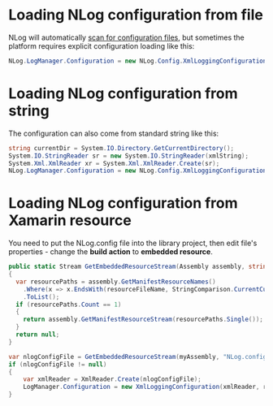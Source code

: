 # Loading NLog configuration from file
NLog will automatically [scan for configuration files](Configuration-file#configuration-file-locations), but sometimes the platform requires explicit configuration loading like this:

```c#
NLog.LogManager.Configuration = new NLog.Config.XmlLoggingConfiguration("nlog.config");
```

# Loading NLog configuration from string
The configuration can also come from standard string like this:

```c#
string currentDir = System.IO.Directory.GetCurrentDirectory();
System.IO.StringReader sr = new System.IO.StringReader(xmlString);
System.Xml.XmlReader xr = System.Xml.XmlReader.Create(sr);
NLog.LogManager.Configuration = new NLog.Config.XmlLoggingConfiguration(xr, currentDir);
```

# Loading NLog configuration from Xamarin resource
You need to put the NLog.config file into the library project, then edit file's properties - change the **build action** to **embedded resource**.

```c#
public static Stream GetEmbeddedResourceStream(Assembly assembly, string resourceFileName)
{
  var resourcePaths = assembly.GetManifestResourceNames()
    .Where(x => x.EndsWith(resourceFileName, StringComparison.CurrentCultureIgnoreCase))
    .ToList();
  if (resourcePaths.Count == 1)
  {
    return assembly.GetManifestResourceStream(resourcePaths.Single());
  }
  return null;
}

var nlogConfigFile = GetEmbeddedResourceStream(myAssembly, "NLog.config");
if (nlogConfigFile != null)
{
    var xmlReader = XmlReader.Create(nlogConfigFile);
    LogManager.Configuration = new XmlLoggingConfiguration(xmlReader, res);
}
```